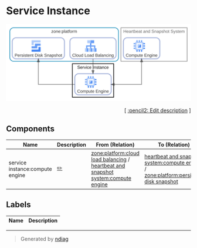 # Service Instance

![view](node-service_instance.svg)



<p align="right">
  [ <a href="../input/ndiag.descriptions/_node-service_instance.md">:pencil2: Edit description</a> ]
</p>

## Components

| Name | Description | From (Relation) | To (Relation) |
| --- | --- | --- | --- |
| service instance:compute engine |  <a href="../input/ndiag.descriptions/_component-service_instance_compute_engine.md">:pencil2:</a> | [zone:platform:cloud load balancing](layer-zone.md#zoneplatform) / [heartbeat and snapshot system:compute engine](node-heartbeat_and_snapshot_system.md) | [heartbeat and snapshot system:compute engine](node-heartbeat_and_snapshot_system.md) / [zone:platform:persistent disk snapshot](layer-zone.md#zoneplatform) |

## Labels

| Name | Description |
| --- | --- |

---

> Generated by [ndiag](https://github.com/k1LoW/ndiag)
